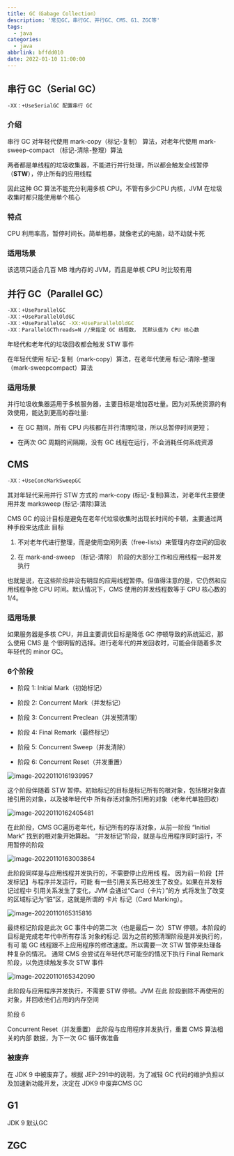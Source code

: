 ```yaml
---
title: GC（Gabage Collection）
description: '常见GC，串行GC、并行GC、CMS、G1、ZGC等'
tags:
  - java
categories:
  - java
abbrlink: bffdd010
date: 2022-01-10 11:00:00
---
```


## 串行 GC（Serial GC）

```sh
-XX：+UseSerialGC 配置串行 GC
```

### 介绍

串行 GC 对年轻代使用 mark-copy（标记-复制） 算法，对老年代使用 mark-sweep-compact （标记-清除-整理）算法

两者都是单线程的垃圾收集器，不能进行并行处理，所以都会触发全线暂停（**STW**），停止所有的应用线程

因此这种 GC 算法不能充分利用多核 CPU。不管有多少CPU 内核，JVM 在垃圾收集时都只能使用单个核心

### 特点

CPU 利用率高，暂停时间长。简单粗暴，就像老式的电脑，动不动就卡死

### 适用场景

该选项只适合几百 MB 堆内存的 JVM，而且是单核 CPU 时比较有用

## 并行 GC（Parallel GC）

```sh
-XX：+UseParallelGC
-XX：+UseParallelOldGC
-XX：+UseParallelGC -XX:+UseParallelOldGC
-XX：ParallelGCThreads=N //来指定 GC 线程数， 其默认值为 CPU 核心数
```

年轻代和老年代的垃圾回收都会触发 STW 事件

在年轻代使用 标记-复制（mark-copy）算法，在老年代使用 标记-清除-整理（mark-sweepcompact）算法

### 适用场景

并行垃圾收集器适用于多核服务器，主要目标是增加吞吐量。因为对系统资源的有效使用，能达到更高的吞吐量:

* 在 GC 期间，所有 CPU 内核都在并行清理垃圾，所以总暂停时间更短；

* 在两次 GC 周期的间隔期，没有 GC 线程在运行，不会消耗任何系统资源

## CMS

```sh
-XX：+UseConcMarkSweepGC
```

其对年轻代采用并行 STW 方式的 mark-copy (标记-复制)算法，对老年代主要使用并发 marksweep (标记-清除)算法

CMS GC 的设计目标是避免在老年代垃圾收集时出现长时间的卡顿，主要通过两种手段来达成此 目标

1. 不对老年代进行整理，而是使用空闲列表（free-lists）来管理内存空间的回收

2. 在 mark-and-sweep （标记-清除） 阶段的大部分工作和应用线程一起并发执行

也就是说，在这些阶段并没有明显的应用线程暂停。但值得注意的是，它仍然和应用线程争抢 CPU 时间。默认情况下，CMS 使用的并发线程数等于 CPU 核心数的 1/4。

### 适用场景

如果服务器是多核 CPU，并且主要调优目标是降低 GC 停顿导致的系统延迟，那么使用 CMS 是 个很明智的选择。进行老年代的并发回收时，可能会伴随着多次年轻代的 minor GC。

### 6个阶段

* 阶段 1: Initial Mark（初始标记）

* 阶段 2: Concurrent Mark（并发标记）

* 阶段 3: Concurrent Preclean（并发预清理） 

* 阶段 4: Final Remark（最终标记） 

* 阶段 5: Concurrent Sweep（并发清除） 

* 阶段 6: Concurrent Reset（并发重置）

![image-20220110161939957](jvm-gc2/image-20220110161939957.png)

这个阶段伴随着 STW 暂停。初始标记的目标是标记所有的根对象，包括根对象直接引用的对象，以及被年轻代中 所有存活对象所引用的对象（老年代单独回收）

![image-20220110162405481](jvm-gc2/image-20220110162405481.png)

在此阶段，CMS GC遍历老年代，标记所有的存活对象，从前一阶段 “Initial Mark” 找到的根对象开始算起。 “并发标记”阶段，就是与应用程序同时运行，不用暂停的阶段

![image-20220110163003864](jvm-gc2/image-20220110163003864.png)

此阶段同样是与应用线程并发执行的，不需要停止应用线 程。 因为前一阶段【并发标记】与程序并发运行，可能 有一些引用关系已经发生了改变。如果在并发标记过程中 引用关系发生了变化，JVM 会通过“Card（卡片）”的方 式将发生了改变的区域标记为“脏”区，这就是所谓的 卡片 标记（Card Marking）。

![image-20220110165315816](jvm-gc2/image-20220110165315816.png)

最终标记阶段是此次 GC 事件中的第二次（也是最后一 次）STW 停顿。本阶段的目标是完成老年代中所有存活 对象的标记. 因为之前的预清理阶段是并发执行的，有可 能 GC 线程跟不上应用程序的修改速度。所以需要一次 STW 暂停来处理各种复杂的情况。 通常 CMS 会尝试在年轻代尽可能空的情况下执行 Final Remark 阶段，以免连续触发多次 STW 事件

![image-20220110165342090](jvm-gc2/image-20220110165342090.png)

此阶段与应用程序并发执行，不需要 STW 停顿。JVM 在此 阶段删除不再使用的对象，并回收他们占用的内存空间

阶段 6

Concurrent Reset（并发重置） 此阶段与应用程序并发执行，重置 CMS 算法相关的内部 数据，为下一次 GC 循环做准备

### 被废弃

在 JDK 9 中被废弃了。根据 JEP-291中的说明，为了减轻 GC 代码的维护负担以及加速新功能开发，决定在 JDK9 中废弃CMS GC

## G1

JDK 9 默认GC

## ZGC

